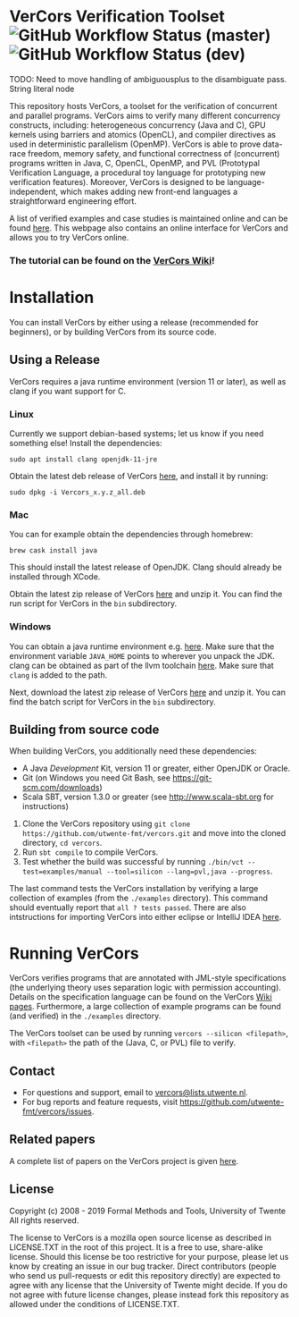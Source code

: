 VerCors Verification Toolset ![GitHub Workflow Status (master)](https://img.shields.io/github/workflow/status/utwente-fmt/vercors/Vercors%20build%20and%20test%20workflow/master?label=master&style=flat-square) ![GitHub Workflow Status (dev)](https://img.shields.io/github/workflow/status/utwente-fmt/vercors/Vercors%20build%20and%20test%20workflow/dev?label=dev&style=flat-square)
=======

TODO: Need to move handling of ambiguousplus to the disambiguate pass. String literal node

This repository hosts VerCors, a toolset for the verification of concurrent and parallel programs. VerCors aims to verify many different concurrency constructs, including: heterogeneous concurrency (Java and C), GPU kernels using barriers and atomics (OpenCL), and compiler directives as used in deterministic parallelism (OpenMP). VerCors is able to prove data-race freedom, memory safety, and functional correctness of (concurrent) programs written in Java, C, OpenCL, OpenMP, and PVL (Prototypal Verification Language, a procedural toy language for prototyping new verification features). Moreover, VerCors is designed to be language-independent, which makes adding new front-end languages a straightforward engineering effort.

A list of verified examples and case studies is maintained online and can be found [here](https://utwente.nl/vercors). This webpage also contains an online interface for VerCors and allows you to try VerCors online.

### The tutorial can be found on the [VerCors Wiki](https://github.com/utwente-fmt/vercors/wiki)!

# Installation
You can install VerCors by either using a release (recommended for beginners), or by building VerCors from its source code.

## Using a Release
VerCors requires a java runtime environment (version 11 or later), as well as clang if you want support for C.

### Linux
Currently we support debian-based systems; let us know if you need something else! Install the dependencies:

```shell script
sudo apt install clang openjdk-11-jre
```

Obtain the latest deb release of VerCors [here](https://github.com/utwente-fmt/vercors/releases/latest), and install it by running:

```shell script
sudo dpkg -i Vercors_x.y.z_all.deb
```

### Mac
You can for example obtain the dependencies through homebrew:

```shell script
brew cask install java
```

This should install the latest release of OpenJDK. Clang should already be installed through XCode.

Obtain the latest zip release of VerCors [here](https://github.com/utwente-fmt/vercors/releases/latest) and unzip it. You can find the run script for VerCors in the `bin` subdirectory.

### Windows
You can obtain a java runtime environment e.g. [here](https://jdk.java.net). Make sure that the environment variable `JAVA_HOME` points to wherever you unpack the JDK. clang can be obtained as part of the llvm toolchain [here](https://clang.llvm.org/). Make sure that `clang` is added to the path.

Next, download the latest zip release of VerCors [here](https://github.com/utwente-fmt/vercors/releases/latest) and unzip it. You can find the batch script for VerCors in the `bin` subdirectory.

## Building from source code
When building VerCors, you additionally need these dependencies:

- A Java _Development_ Kit, version 11 or greater, either OpenJDK or Oracle.
- Git (on Windows you need Git Bash, see <https://git-scm.com/downloads>)
- Scala SBT, version 1.3.0 or greater (see <http://www.scala-sbt.org> for instructions)

1. Clone the VerCors repository using `git clone https://github.com/utwente-fmt/vercors.git` and move into the cloned directory, `cd vercors`.
2. Run `sbt compile` to compile VerCors.
3. Test whether the build was successful by running `./bin/vct --test=examples/manual --tool=silicon --lang=pvl,java --progress`.

The last command tests the VerCors installation by verifying a large collection of examples (from the `./examples` directory). This command should eventually report that `all ? tests passed`. There are also intstructions for importing VerCors into either eclipse or IntelliJ IDEA [here](https://github.com/utwente-fmt/vercors/wiki).


# Running VerCors
VerCors verifies programs that are annotated with JML-style specifications (the underlying theory uses separation logic with permission accounting). Details on the specification language can be found on the VerCors [Wiki pages](https://github.com/utwente-fmt/vercors/wiki). Furthermore, a large collection of example programs can be found (and verified) in the `./examples` directory.

The VerCors toolset can be used by running `vercors --silicon <filepath>`, with `<filepath>` the path of the (Java, C, or PVL) file to verify.


## Contact
- For questions and support, email to <vercors@lists.utwente.nl>.
- For bug reports and feature requests, visit <https://github.com/utwente-fmt/vercors/issues>.

## Related papers
A complete list of papers on the VerCors project is given [here](https://vercors.ewi.utwente.nl/publications).

## License
Copyright (c) 2008 - 2019 Formal Methods and Tools, University of Twente
All rights reserved.

The license to VerCors is a mozilla open source license as described in LICENSE.TXT in the root of this project. It is a free to use, share-alike license. Should this license be too restrictive for your purpose, please let us know by creating an issue in our bug tracker. Direct contributors (people who send us pull-requests or edit this repository directly) are expected to agree with any license that the University of Twente might decide. If you do not agree with future license changes, please instead fork this repository as allowed under the conditions of LICENSE.TXT.
